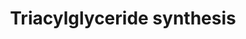 ---
annotations:
- type: Pathway Ontology
  value: triacylglycerol biosynthetic pathway
authors:
- Evelo
- MaintBot
- Khanspers
- Susan
- Cizar
- AgustinGV
- Egonw
- Eweitz
description: ''
last-edited: 2021-05-28
organisms:
- Rattus norvegicus
redirect_from:
- /index.php/Pathway:WP356
- /instance/WP356
schema-jsonld:
- '@context': https://schema.org/
  '@id': https://wikipathways.github.io/pathways/WP356.html
  '@type': Dataset
  creator:
    '@type': Organization
    name: WikiPathways
  description: ''
  keywords:
  - Lipf
  - Mogat2
  - Phosphatidic acid
  - Gpat2
  - Lpl
  - Fatty acyl CoA
  - Gpd1
  - Gpam
  - Dgat2
  - Monoacylglycerol
  - Glycerol
  - Lpin2
  - Mogat3
  - Acsl1
  - Agpat5
  - Glycerol-3-phosphate
  - Diacylglycerol
  - Dgat1
  - Lpin1
  - Agpat4
  - Agpat3
  - Gpd2
  - Mogat1
  - Lipc
  - Gk2
  - Acsl4
  - Lpin3
  - Pnpla2
  - Gk
  - Lysophosphatidic acid
  - Dihydroxyacetone phosphate
  - Lipe
  - Triacylglycerol
  - Agpat1
  - Acsl3
  - Agpat2
  license: CC0
  name: Triacylglyceride synthesis
seo: CreativeWork
title: Triacylglyceride synthesis
wpid: WP356
---